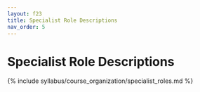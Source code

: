 ```yaml
---
layout: f23
title: Specialist Role Descriptions
nav_order: 5
---
```


# Specialist Role Descriptions

{% include syllabus/course_organization/specialist_roles.md %}